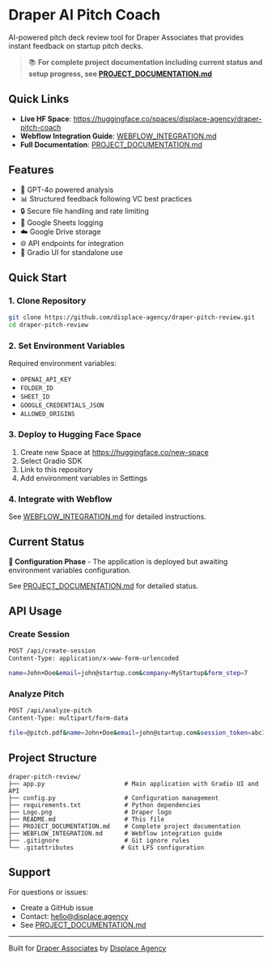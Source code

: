 # Draper AI Pitch Coach

AI-powered pitch deck review tool for Draper Associates that provides instant feedback on startup pitch decks.

> 📚 **For complete project documentation including current status and setup progress, see [PROJECT_DOCUMENTATION.md](PROJECT_DOCUMENTATION.md)**

## Quick Links

- **Live HF Space**: https://huggingface.co/spaces/displace-agency/draper-pitch-coach
- **Webflow Integration Guide**: [WEBFLOW_INTEGRATION.md](WEBFLOW_INTEGRATION.md)
- **Full Documentation**: [PROJECT_DOCUMENTATION.md](PROJECT_DOCUMENTATION.md)

## Features

- 🤖 GPT-4o powered analysis
- 📊 Structured feedback following VC best practices
- 🔒 Secure file handling and rate limiting
- 📝 Google Sheets logging
- ☁️ Google Drive storage
- 🌐 API endpoints for integration
- 🎨 Gradio UI for standalone use

## Quick Start

### 1. Clone Repository
```bash
git clone https://github.com/displace-agency/draper-pitch-review.git
cd draper-pitch-review
```

### 2. Set Environment Variables
Required environment variables:
- `OPENAI_API_KEY`
- `FOLDER_ID` 
- `SHEET_ID`
- `GOOGLE_CREDENTIALS_JSON`
- `ALLOWED_ORIGINS`

### 3. Deploy to Hugging Face Space
1. Create new Space at https://huggingface.co/new-space
2. Select Gradio SDK
3. Link to this repository
4. Add environment variables in Settings

### 4. Integrate with Webflow
See [WEBFLOW_INTEGRATION.md](WEBFLOW_INTEGRATION.md) for detailed instructions.

## Current Status

**🔄 Configuration Phase** - The application is deployed but awaiting environment variables configuration.

See [PROJECT_DOCUMENTATION.md](PROJECT_DOCUMENTATION.md#current-status) for detailed status.

## API Usage

### Create Session
```bash
POST /api/create-session
Content-Type: application/x-www-form-urlencoded

name=John+Doe&email=john@startup.com&company=MyStartup&form_step=7
```

### Analyze Pitch
```bash
POST /api/analyze-pitch
Content-Type: multipart/form-data

file=@pitch.pdf&name=John+Doe&email=john@startup.com&session_token=abc123
```

## Project Structure

```
draper-pitch-review/
├── app.py                      # Main application with Gradio UI and API
├── config.py                   # Configuration management
├── requirements.txt            # Python dependencies
├── Logo.png                    # Draper logo
├── README.md                   # This file
├── PROJECT_DOCUMENTATION.md    # Complete project documentation
├── WEBFLOW_INTEGRATION.md      # Webflow integration guide
├── .gitignore                  # Git ignore rules
└── .gitattributes             # Git LFS configuration
```

## Support

For questions or issues:
- Create a GitHub issue
- Contact: hello@displace.agency
- See [PROJECT_DOCUMENTATION.md](PROJECT_DOCUMENTATION.md#contact--support)

---

Built for [Draper Associates](https://www.draper.vc) by [Displace Agency](https://displace.agency)
